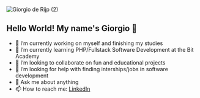 ![Giorgio de Rijp (2)](https://github.com/user-attachments/assets/37d8148f-b29b-4adc-a035-50324875b4f6)

## Hello World! My name's Giorgio 👋

- 🔭 I’m currently working on myself and finishing my studies
- 🌱 I’m currently learning PHP/Fullstack Software Development at the Bit Academy
- 👯 I’m looking to collaborate on fun and educational projects
- 🤔 I’m looking for help with finding interships/jobs in software development
- 💬 Ask me about anything
- 📫 How to reach me: [LinkedIn](http://www.linkedin.com/in/gderijp)
